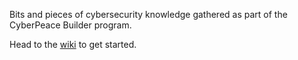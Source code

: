 Bits and pieces of cybersecurity knowledge gathered as part of the CyberPeace Builder program.

Head to the [wiki](https://github.com/mmaitre314/cybersecurity/wiki) to get started.
